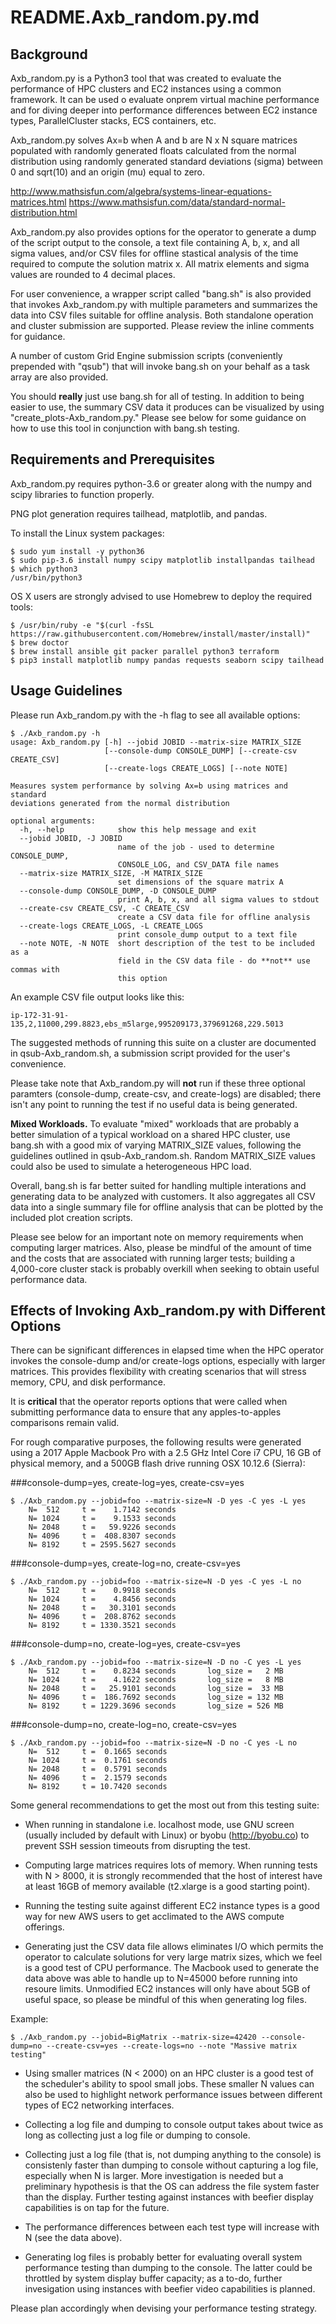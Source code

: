 # README.Axb_random.py.md

## Background

Axb_random.py is a Python3 tool that was created to evaluate the performance
of HPC clusters and EC2 instances using a common framework.  It can be used 
o evaluate onprem virtual machine performance and for diving deeper into 
performance differences between EC2 instance types, ParallelCluster stacks,
ECS containers, etc.

Axb_random.py solves Ax=b when A and b are N x N square matrices populated
with randomly generated floats calculated from the normal distribution using
randomly generated standard deviations (sigma) between 0 and sqrt(10) and an
origin (mu) equal to zero.

http://www.mathsisfun.com/algebra/systems-linear-equations-matrices.html
https://www.mathsisfun.com/data/standard-normal-distribution.html

Axb_random.py also provides options for the operator to generate a dump of
the script output to the console, a text file containing A, b, x, and all
sigma values, and/or CSV files for offline stastical analysis of the time
required to compute the solution matrix x.  All matrix elements and sigma
values are rounded to 4 decimal places.

For user convenience, a wrapper script called "bang.sh" is also provided
that invokes Axb_random.py with multiple parameters and summarizes the data
into CSV files suitable for offline analysis. Both standalone operation and
cluster submission are supported.  Please review the inline comments for
guidance.

A number of custom Grid Engine submission scripts (conveniently prepended
with "qsub") that will invoke bang.sh on your behalf as a task array are
also provided.

You should **really** just use bang.sh for all of testing.  In addition to
being easier to use, the summary CSV data it produces can be visualized by
using "create_plots-Axb_random.py." Please see below for some guidance on
how to use this tool in conjunction with bang.sh testing.

## Requirements and Prerequisites

Axb_random.py requires python-3.6 or greater along with the numpy and scipy
libraries to function properly.

PNG plot generation requires tailhead, matplotlib, and pandas.

To install the Linux system packages:

```
$ sudo yum install -y python36
$ sudo pip-3.6 install numpy scipy matplotlib installpandas tailhead
$ which python3
/usr/bin/python3
```
 
OS X users are strongly advised to use Homebrew to deploy the required tools:

```
$ /usr/bin/ruby -e "$(curl -fsSL https://raw.githubusercontent.com/Homebrew/install/master/install)"
$ brew doctor
$ brew install ansible git packer parallel python3 terraform
$ pip3 install matplotlib numpy pandas requests seaborn scipy tailhead
```

## Usage Guidelines

Please run Axb_random.py with the -h flag to see all available options:

```
$ ./Axb_random.py -h
usage: Axb_random.py [-h] --jobid JOBID --matrix-size MATRIX_SIZE
                     [--console-dump CONSOLE_DUMP] [--create-csv CREATE_CSV]
                     [--create-logs CREATE_LOGS] [--note NOTE]

Measures system performance by solving Ax=b using matrices and standard
deviations generated from the normal distribution

optional arguments:
  -h, --help            show this help message and exit
  --jobid JOBID, -J JOBID
                        name of the job - used to determine CONSOLE_DUMP,
                        CONSOLE_LOG, and CSV_DATA file names
  --matrix-size MATRIX_SIZE, -M MATRIX_SIZE
                        set dimensions of the square matrix A
  --console-dump CONSOLE_DUMP, -D CONSOLE_DUMP
                        print A, b, x, and all sigma values to stdout
  --create-csv CREATE_CSV, -C CREATE_CSV
                        create a CSV data file for offline analysis
  --create-logs CREATE_LOGS, -L CREATE_LOGS
                        print console_dump output to a text file
  --note NOTE, -N NOTE  short description of the test to be included as a
                        field in the CSV data file - do **not** use commas with
                        this option
```

An example CSV file output looks like this:

```
ip-172-31-91-135,2,11000,299.8823,ebs_m5large,995209173,379691268,229.5013
```

The suggested methods of running this suite on a cluster are documented in
qsub-Axb_random.sh, a submission script provided for the user's convenience.

Please take note that Axb_random.py will **not** run if these three optional 
paramters (console-dump, create-csv, and create-logs) are disabled; there
isn't any point to running the test if no useful data is being generated. 

**Mixed Workloads.** To evaluate "mixed" workloads that are probably a better
simulation of a typical workload on a shared HPC cluster, use bang.sh with
a good mix of varying MATRIX_SIZE values, following the guidelines outlined
in qsub-Axb_random.sh.  Random MATRIX_SIZE values could also be used to 
simulate a heterogeneous HPC load.

Overall, bang.sh is far better suited for handling multiple interations and
generating data to be analyzed with customers.  It also aggregates all CSV
data into a single summary file for offline analysis that can be plotted by
the included plot creation scripts.

Please see below for an important note on memory requirements when computing
larger matrices. Also, please be mindful of the amount of time and the costs
that are associated with running larger tests; building a 4,000-core cluster
stack is probably overkill when seeking to obtain useful performance data.

## Effects of Invoking Axb_random.py with Different Options

There can be significant differences in elapsed time when the HPC operator
invokes the console-dump and/or create-logs options, especially with larger
matrices.  This provides flexibility with creating scenarios that will stress
memory, CPU, and disk performance.

It is **critical** that the operator reports options that were called when
submitting performance data to ensure that any apples-to-apples comparisons
remain valid.

For rough comparative purposes, the following results were generated using a
2017 Apple Macbook Pro with a 2.5 GHz Intel Core i7 CPU, 16 GB of physical
memory, and a 500GB flash drive running OSX 10.12.6 (Sierra):

###console-dump=yes, create-log=yes, create-csv=yes
```
$ ./Axb_random.py --jobid=foo --matrix-size=N -D yes -C yes -L yes
	N=  512		t =    1.7142 seconds
	N= 1024		t =    9.1533 seconds
	N= 2048		t =   59.9226 seconds
	N= 4096		t =  408.8307 seconds
	N= 8192		t = 2595.5627 seconds
```

###console-dump=yes, create-log=no, create-csv=yes
```
$ ./Axb_random.py --jobid=foo --matrix-size=N -D yes -C yes -L no
	N=  512		t =    0.9918 seconds
	N= 1024		t =    4.8456 seconds
	N= 2048		t =   30.3101 seconds
	N= 4096		t =  208.8762 seconds
	N= 8192		t = 1330.3521 seconds
```

###console-dump=no, create-log=yes, create-csv=yes
```
$ ./Axb_random.py --jobid=foo --matrix-size=N -D no -C yes -L yes
	N=  512		t =    0.8234 seconds		log_size =   2 MB
	N= 1024		t =    4.1622 seconds		log_size =   8 MB
	N= 2048		t =   25.9101 seconds		log_size =  33 MB
	N= 4096		t =  186.7692 seconds		log_size = 132 MB
	N= 8192		t = 1229.3696 seconds		log_size = 526 MB
```

###console-dump=no, create-log=no, create-csv=yes
```
$ ./Axb_random.py --jobid=foo --matrix-size=N -D no -C yes -L no
	N=  512		t =  0.1665 seconds
	N= 1024		t =  0.1761 seconds
	N= 2048		t =  0.5791 seconds
	N= 4096		t =  2.1579 seconds
	N= 8192		t = 10.7420 seconds
```

Some general recommendations to get the most out from this testing suite:

* When running in standalone i.e. localhost mode, use GNU screen (usually
included by default with Linux) or byobu (http://byobu.co) to prevent SSH
session timeouts from disrupting the test.

* Computing large matrices requires lots of memory. When running tests with
N > 8000, it is strongly recommended that the host of interest have at least
16GB of memory available (t2.xlarge is a good starting point).

* Running the testing suite against different EC2 instance types is a good
way for new AWS users to get acclimated to the AWS compute offerings.

* Generating just the CSV data file allows eliminates I/O which permits the
operator to calculate solutions for very large matrix sizes, which we
feel is a good test of CPU performance. The Macbook used to generate the data
above was able to handle up to N=45000 before running into resoure limits.
Unmodified EC2 instances will only have about 5GB of useful space, so please
be mindful of this when generating log files.

Example:

```
$ ./Axb_random.py --jobid=BigMatrix --matrix-size=42420 --console-dump=no --create-csv=yes --create-logs=no --note "Massive matrix testing"
```

* Using smaller matrices (N < 2000) on an HPC cluster is a good test of the
scheduler's ability to spool small jobs. These smaller N values can also be
used to highlight network performance issues between different types of EC2
networking interfaces. 

* Collecting a log file and dumping to console output takes about twice as
long as collecting just a log file or dumping to console. 

* Collecting just a log file (that is, not dumping anything to the console)
is consistenly faster than dumping to console without capturing a log file,
especially when N is larger.  More investigation is needed but a preliminary
hypothesis is that the OS can address the file system faster than the display.
Further testing against instances with beefier display capabilities is on tap
for the future.

* The performance differences between each test type will increase with N (see
the data above).

* Generating log files is probably better for evaluating overall system
performance testing than dumping to the console. The latter could be
throttled by system display buffer capacity; as a to-do, further invesigation
using instances with beefier video capabilities is planned.

Please plan accordingly when devising your performance testing strategy.
